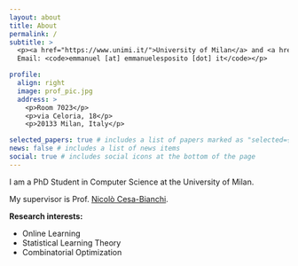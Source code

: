 ```yaml
---
layout: about
title: About
permalink: /
subtitle: >
  <p><a href="https://www.unimi.it/">University of Milan</a> and <a href="https://www.iit.it/">IIT</a><br>
  Email: <code>emmanuel [at] emmanuelesposito [dot] it</code></p>

profile:
  align: right
  image: prof_pic.jpg
  address: >
    <p>Room 7023</p>
    <p>via Celoria, 18</p>
    <p>20133 Milan, Italy</p>

selected_papers: true # includes a list of papers marked as "selected={true}"
news: false # includes a list of news items
social: true # includes social icons at the bottom of the page
---
```


I am a PhD Student in Computer Science at the University of Milan.

My supervisor is Prof. [Nicolò Cesa-Bianchi](https://cesa-bianchi.di.unimi.it/).

**Research interests:**
- Online Learning
- Statistical Learning Theory
- Combinatorial Optimization
